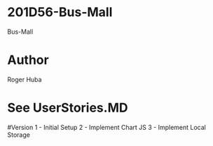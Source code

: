 # 201D56-Bus-Mall
Bus-Mall

# Author
Roger Huba

# See UserStories.MD

#Version
1 - Initial Setup
2 - Implement Chart JS
3 - Implement Local Storage

